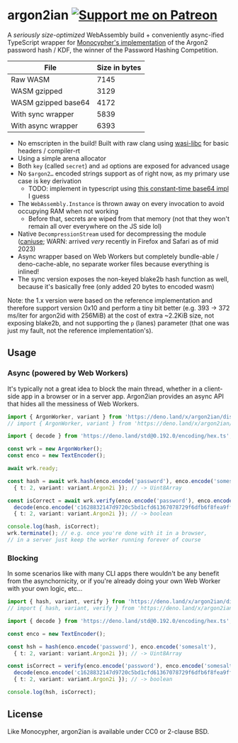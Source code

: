 # argon2ian [![Support me on Patreon](https://img.shields.io/badge/dynamic/json?logo=patreon&color=%23e85b46&label=support%20me%20on%20patreon&query=data.attributes.patron_count&suffix=%20patrons&url=https%3A%2F%2Fwww.patreon.com%2Fapi%2Fcampaigns%2F9395291)](https://www.patreon.com/valpackett)

A *seriously size-optimized* WebAssembly build + conveniently async-ified TypeScript wrapper
for [Monocypher's implementation](https://monocypher.org/manual/argon2)
of the Argon2 password hash / KDF, the winner of the Password Hashing Competition.

| File                | Size in bytes |
| ------------------- | ------------- |
| Raw WASM            | 7145          |
| WASM gzipped        | 3129          |
| WASM gzipped base64 | 4172          |
| With sync wrapper   | 5839          |
| With async wrapper  | 6393          |

- No emscripten in the build! Built with raw clang using [wasi-libc](https://github.com/WebAssembly/wasi-libc) for basic headers / compiler-rt
- Using a simple arena allocator
- Both `key` (called `secret`) and `ad` options are exposed for advanced usage
- No `$argon2…` encoded strings support as of right now, as my primary use case is key derivation
  - TODO: implement in typescript using [this constant-time base64 impl](https://github.com/StableLib/stablelib/blob/master/packages/base64/base64.ts) I guess
- The `WebAssembly.Instance` is thrown away on every invocation to avoid occupying RAM when not working
  - Before that, secrets are wiped from that memory (not that they won't remain all over everywhere on the JS side lol)
- Native `DecompressionStream` used for decompressing the module ([caniuse](https://caniuse.com/mdn-api_compressionstream); WARN: arrived *very* recently in Firefox and Safari as of mid 2023)
- Async wrapper based on Web Workers but completely bundle-able / deno-cache-able, no separate worker files because everything is inlined!
- The sync version exposes the non-keyed blake2b hash function as well, because it's basically free (only added 20 bytes to encoded wasm)

Note: the 1.x version were based on the reference implementation and therefore support version 0x10 and perform a tiny bit better
(e.g. 393 → 372 ms/iter for argon2id with 256MiB) at the cost of extra ~2.2KiB size, not exposing blake2b, and not supporting the `p` (lanes) parameter
(that one was just my fault, not the reference implementation's).

## Usage

### Async (powered by Web Workers)

It's typically not a great idea to block the main thread, whether in a client-side app in a browser or in a server app.
Argon2ian provides an async API that hides all the messiness of Web Workers.

```typescript
import { ArgonWorker, variant } from 'https://deno.land/x/argon2ian/dist/argon2ian.async.min.js'; // bundled
// import { ArgonWorker, variant } from 'https://deno.land/x/argon2ian/src/async.ts'; // ← TypeScript/Deno

import { decode } from 'https://deno.land/std@0.192.0/encoding/hex.ts'; // just for the demo here

const wrk = new ArgonWorker();
const enco = new TextEncoder();

await wrk.ready;

const hash = await wrk.hash(enco.encode('password'), enco.encode('somesalt'),
  { t: 2, variant: variant.Argon2i }); // -> Uint8Array

const isCorrect = await wrk.verify(enco.encode('password'), enco.encode('somesalt'),
  decode(enco.encode('c1628832147d9720c5bd1cfd61367078729f6dfb6f8fea9ff98158e0d7816ed0')),
  { t: 2, variant: variant.Argon2i }); // -> boolean

console.log(hash, isCorrect);
wrk.terminate(); // e.g. once you're done with it in a browser,
// in a server just keep the worker running forever of course
```

### Blocking

In some scenarios like with many CLI apps there wouldn't be any benefit from the asynchornicity,
or if you're already doing your own Web Worker with your own logic, etc…

```typescript
import { hash, variant, verify } from 'https://deno.land/x/argon2ian/dist/argon2ian.sync.min.js'; // bundled
// import { hash, variant, verify } from 'https://deno.land/x/argon2ian/src/argon2.ts'; // ← TypeScript/Deno

import { decode } from 'https://deno.land/std@0.192.0/encoding/hex.ts'; // just for the demo here

const enco = new TextEncoder();

const hsh = hash(enco.encode('password'), enco.encode('somesalt'),
  { t: 2, variant: variant.Argon2i }); // -> Uint8Array

const isCorrect = verify(enco.encode('password'), enco.encode('somesalt'),
  decode(enco.encode('c1628832147d9720c5bd1cfd61367078729f6dfb6f8fea9ff98158e0d7816ed0')),
  { t: 2, variant: variant.Argon2i }); // -> boolean

console.log(hsh, isCorrect);
```

## License

Like Monocypher, argon2ian is available under CC0 or 2-clause BSD.
